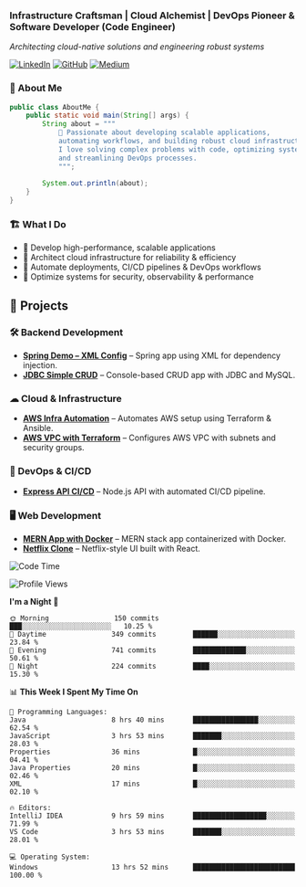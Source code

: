 ### Infrastructure Craftsman | Cloud Alchemist | DevOps Pioneer & Software Developer (Code Engineer)
*Architecting cloud-native solutions and engineering robust systems*

[![LinkedIn](https://img.shields.io/badge/-LinkedIn-0A66C2?style=flat&logo=linkedin)](https://www.linkedin.com/in/kavishka-sasindu-5b9085265/)
[![GitHub](https://img.shields.io/badge/-GitHub-181717?style=flat&logo=github)](https://github.com/KavishkaSasindu)
[![Medium](https://img.shields.io/badge/-Medium-000000?style=flat&logo=medium)](https://medium.com/@sasindu0215)


### 👋 About Me  

```java
public class AboutMe {
    public static void main(String[] args) {
        String about = """
            🚀 Passionate about developing scalable applications, 
            automating workflows, and building robust cloud infrastructure. 
            I love solving complex problems with code, optimizing systems for performance, 
            and streamlining DevOps processes.
            """;
        
        System.out.println(about);
    }
}
```

### 🏗 What I Do  
- 🔹 Develop high-performance, scalable applications  
- 🔹 Architect cloud infrastructure for reliability & efficiency  
- 🔹 Automate deployments, CI/CD pipelines & DevOps workflows  
- 🔹 Optimize systems for security, observability & performance


## 🚀 Projects  

### 🛠 Backend Development  
- **[Spring Demo – XML Config](https://github.com/KavishkaSasindu/SpringDemo_learn_xml_configuration.git)** – Spring app using XML for dependency injection.  
- **[JDBC Simple CRUD](https://github.com/KavishkaSasindu/jdbc_simple_crud.git)** – Console-based CRUD app with JDBC and MySQL.  

### ☁ Cloud & Infrastructure  
- **[AWS Infra Automation](https://github.com/KavishkaSasindu/Automate_aws_infrastructure-_with_terraform_and_automate_deployement_with_ansible.git)** – Automates AWS setup using Terraform & Ansible.  
- **[AWS VPC with Terraform](https://github.com/KavishkaSasindu/terraform_aws_vpc.git)** – Configures AWS VPC with subnets and security groups.  

### 🚀 DevOps & CI/CD  
- **[Express API CI/CD](https://github.com/KavishkaSasindu/express-api-CI-CD.git)** – Node.js API with automated CI/CD pipeline.  

### 🖥 Web Development  
- **[MERN App with Docker](https://github.com/KavishkaSasindu/mern-sample-application-with-docker.git)** – MERN stack app containerized with Docker.  
- **[Netflix Clone](https://github.com/KavishkaSasindu/my_clone_react_netflix.git)** – Netflix-style UI built with React.


<!--START_SECTION:waka-->
![Code Time](http://img.shields.io/badge/Code%20Time-53%20hrs%2057%20mins-blue)

![Profile Views](http://img.shields.io/badge/Profile%20Views-41-blue)

**I'm a Night 🦉** 

```text
🌞 Morning                150 commits         ███░░░░░░░░░░░░░░░░░░░░░░   10.25 % 
🌆 Daytime                349 commits         ██████░░░░░░░░░░░░░░░░░░░   23.84 % 
🌃 Evening                741 commits         █████████████░░░░░░░░░░░░   50.61 % 
🌙 Night                  224 commits         ████░░░░░░░░░░░░░░░░░░░░░   15.30 % 
```


📊 **This Week I Spent My Time On** 

```text
💬 Programming Languages: 
Java                     8 hrs 40 mins       ████████████████░░░░░░░░░   62.54 % 
JavaScript               3 hrs 53 mins       ███████░░░░░░░░░░░░░░░░░░   28.03 % 
Properties               36 mins             █░░░░░░░░░░░░░░░░░░░░░░░░   04.41 % 
Java Properties          20 mins             █░░░░░░░░░░░░░░░░░░░░░░░░   02.46 % 
XML                      17 mins             █░░░░░░░░░░░░░░░░░░░░░░░░   02.10 % 

🔥 Editors: 
IntelliJ IDEA            9 hrs 59 mins       ██████████████████░░░░░░░   71.99 % 
VS Code                  3 hrs 53 mins       ███████░░░░░░░░░░░░░░░░░░   28.01 % 

💻 Operating System: 
Windows                  13 hrs 52 mins      █████████████████████████   100.00 % 
```


<!--END_SECTION:waka-->


